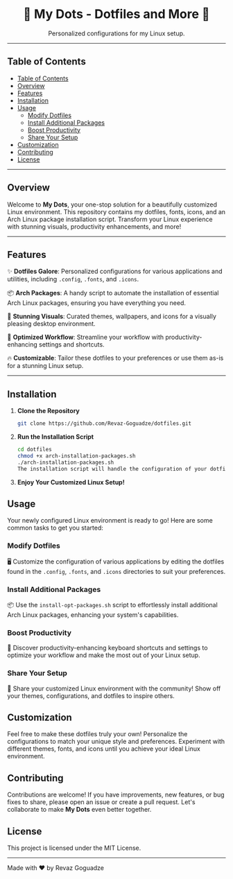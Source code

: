 <div align="center">
  <h1>🌟 My Dots - Dotfiles and More 🌟</h1>
  <p>Personalized configurations for my Linux setup.</p>
</div>

---

## Table of Contents

- [Table of Contents](#table-of-contents)
- [Overview](#overview)
- [Features](#features)
- [Installation](#installation)
- [Usage](#usage)
  - [Modify Dotfiles](#modify-dotfiles)
  - [Install Additional Packages](#install-additional-packages)
  - [Boost Productivity](#boost-productivity)
  - [Share Your Setup](#share-your-setup)
- [Customization](#customization)
- [Contributing](#contributing)
- [License](#license)

---

## Overview

Welcome to **My Dots**, your one-stop solution for a beautifully customized Linux environment. This repository contains my dotfiles, fonts, icons, and an Arch Linux package installation script. Transform your Linux experience with stunning visuals, productivity enhancements, and more!

---

## Features

✨ **Dotfiles Galore**: Personalized configurations for various applications and utilities, including `.config`, `.fonts`, and `.icons`.

📦 **Arch Packages**: A handy script to automate the installation of essential Arch Linux packages, ensuring you have everything you need.

🎨 **Stunning Visuals**: Curated themes, wallpapers, and icons for a visually pleasing desktop environment.

🚀 **Optimized Workflow**: Streamline your workflow with productivity-enhancing settings and shortcuts.

🔥 **Customizable**: Tailor these dotfiles to your preferences or use them as-is for a stunning Linux setup.

---

## Installation

1. **Clone the Repository**

   ```bash
   git clone https://github.com/Revaz-Goguadze/dotfiles.git
2. **Run the Installation Script**

    ```bash
    cd dotfiles
    chmod +x arch-installation-packages.sh
    ./arch-installation-packages.sh
    The installation script will handle the configuration of your dotfiles and install necessary packages if you're on Arch Linux.
3. **Enjoy Your Customized Linux Setup!**

## Usage

Your newly configured Linux environment is ready to go! Here are some common tasks to get you started:

### Modify Dotfiles

🖥️ Customize the configuration of various applications by editing the dotfiles found in the `.config`, `.fonts`, and `.icons` directories to suit your preferences.

### Install Additional Packages

📦 Use the `install-opt-packages.sh` script to effortlessly install additional Arch Linux packages, enhancing your system's capabilities.

### Boost Productivity

🚀 Discover productivity-enhancing keyboard shortcuts and settings to optimize your workflow and make the most out of your Linux setup.

### Share Your Setup

🎨 Share your customized Linux environment with the community! Show off your themes, configurations, and dotfiles to inspire others.

## Customization

Feel free to make these dotfiles truly your own! Personalize the configurations to match your unique style and preferences. Experiment with different themes, fonts, and icons until you achieve your ideal Linux environment.

## Contributing

Contributions are welcome! If you have improvements, new features, or bug fixes to share, please open an issue or create a pull request. Let's collaborate to make **My Dots** even better together.

## License

This project is licensed under the MIT License.

---

Made with ❤️ by Revaz Goguadze
